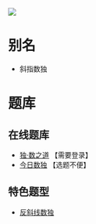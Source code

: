 ![](https://cn.sudoku.today/pic/antidiagonal/13819_298140.png)

# 别名
- 斜指数独

# 题库

## 在线题库
- [独·数之道](http://www.sudokufans.org.cn/lx/game.index.php?type=sk2) 【需要登录】
- [今日数独](https://cn.sudoku.today/g-count-different-sudoku/) 【选题不便】

## 特色题型
- [反斜线数独](反斜线数独.md)
